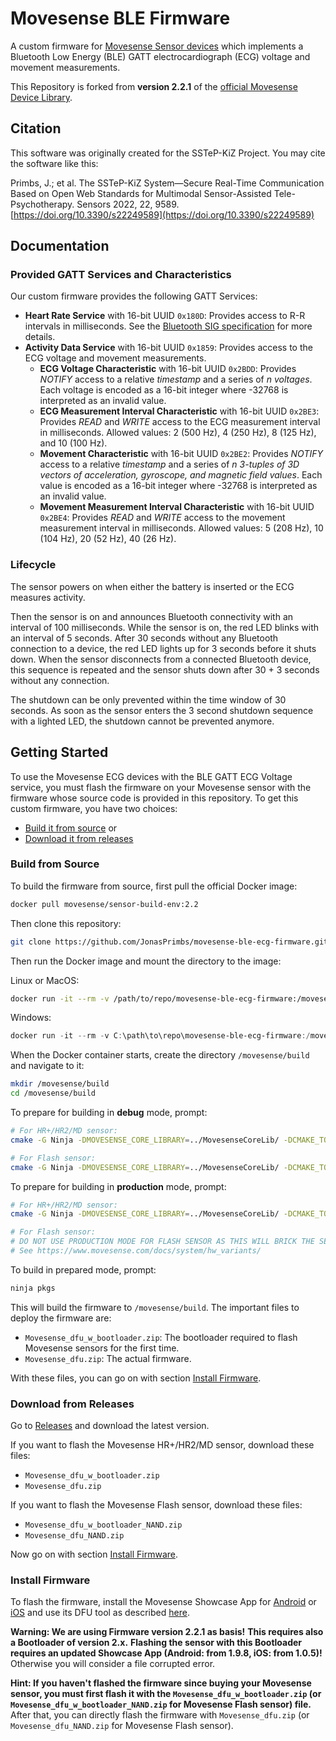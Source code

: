 # Movesense BLE Firmware

A custom firmware for [Movesense Sensor devices](https://www.movesense.com/) which implements a Bluetooth Low Energy (BLE) GATT electrocardiograph (ECG) voltage and movement measurements.

This Repository is forked from **version 2.2.1** of the [official Movesense Device Library](https://bitbucket.org/movesense/movesense-device-lib/).

## Citation

This software was originally created for the SSTeP-KiZ Project. You may cite the software like this:

Primbs, J.; et al. The SSTeP-KiZ System—Secure Real-Time Communication Based on Open Web Standards for Multimodal Sensor-Assisted Tele-Psychotherapy. Sensors 2022, 22, 9589. [https://doi.org/10.3390/s22249589](https://doi.org/10.3390/s22249589)

## Documentation

### Provided GATT Services and Characteristics

Our custom firmware provides the following GATT Services:

- **Heart Rate Service** with 16-bit UUID `0x180D`: Provides access to R-R intervals in milliseconds. See the [Bluetooth SIG specification](https://www.bluetooth.com/de/specifications/specs/heart-rate-service-1-0/) for more details.
- **Activity Data Service** with 16-bit UUID `0x1859`: Provides access to the ECG voltage and movement measurements.
  - **ECG Voltage Characteristic** with 16-bit UUID `0x2BDD`: Provides *NOTIFY* access to a relative *timestamp* and a series of *n* *voltages*. Each voltage is encoded as a 16-bit integer where -32768 is interpreted as an invalid value.
  - **ECG Measurement Interval Characteristic** with 16-bit UUID `0x2BE3`: Provides *READ* and *WRITE* access to the ECG measurement interval in milliseconds. Allowed values: 2 (500 Hz), 4 (250 Hz), 8 (125 Hz), and 10 (100 Hz).
  - **Movement Characteristic** with 16-bit UUID `0x2BE2`: Provides *NOTIFY* access to a relative *timestamp* and a series of *n* *3-tuples of 3D vectors of acceleration, gyroscope, and magnetic field values*. Each value is encoded as a 16-bit integer where -32768 is interpreted as an invalid value.
  - **Movement Measurement Interval Characteristic** with 16-bit UUID `0x2BE4`: Provides *READ* and *WRITE* access to the movement measurement interval in milliseconds. Allowed values:  5 (208 Hz), 10 (104 Hz), 20 (52 Hz), 40 (26 Hz).

### Lifecycle

The sensor powers on when either the battery is inserted or the ECG measures activity.

Then the sensor is on and announces Bluetooth connectivity with an interval of 100 milliseconds.
While the sensor is on, the red LED blinks with an interval of 5 seconds.
After 30 seconds without any Bluetooth connection to a device, the red LED lights up for 3 seconds before it shuts down.
When the sensor disconnects from a connected Bluetooth device, this sequence is repeated and the sensor shuts down after 30 + 3 seconds without any connection.

The shutdown can be only prevented within the time window of 30 seconds.
As soon as the sensor enters the 3 second shutdown sequence with a lighted LED, the shutdown cannot be prevented anymore.

## Getting Started

To use the Movesense ECG devices with the BLE GATT ECG Voltage service, you must flash the firmware on your Movesense sensor with the firmware whose source code is provided in this repository.
To get this custom firmware, you have two choices:

- [Build it from source](#build-from-source) or
- [Download it from releases](#download-from-releases)

### Build from Source

To build the firmware from source, first pull the official Docker image:

```bash
docker pull movesense/sensor-build-env:2.2
```

Then clone this repository:

```bash
git clone https://github.com/JonasPrimbs/movesense-ble-ecg-firmware.git
```

Then run the Docker image and mount the directory to the image:

Linux or MacOS:
```bash
docker run -it --rm -v /path/to/repo/movesense-ble-ecg-firmware:/movesense:delegated movesense/sensor-build-env:2.2
```

Windows:
```powershell
docker run -it --rm -v C:\path\to\repo\movesense-ble-ecg-firmware:/movesense:delegated movesense/sensor-build-env:2.2
```

When the Docker container starts, create the directory `/movesense/build` and navigate to it:

```bash
mkdir /movesense/build
cd /movesense/build
```

To prepare for building in **debug** mode, prompt:

```bash
# For HR+/HR2/MD sensor:
cmake -G Ninja -DMOVESENSE_CORE_LIBRARY=../MovesenseCoreLib/ -DCMAKE_TOOLCHAIN_FILE=../MovesenseCoreLib/toolchain/gcc-nrf52.cmake -DHWCONFIG=SS2 ../ble-ecg

# For Flash sensor:
cmake -G Ninja -DMOVESENSE_CORE_LIBRARY=../MovesenseCoreLib/ -DCMAKE_TOOLCHAIN_FILE=../MovesenseCoreLib/toolchain/gcc-nrf52.cmake -DHWCONFIG=SS2_NAND ../ble-ecg
```

To prepare for building in **production** mode, prompt:

```bash
# For HR+/HR2/MD sensor:
cmake -G Ninja -DMOVESENSE_CORE_LIBRARY=../MovesenseCoreLib/ -DCMAKE_TOOLCHAIN_FILE=../MovesenseCoreLib/toolchain/gcc-nrf52.cmake -DCMAKE_BUILD_TYPE=Release ../ble-ecg

# For Flash sensor:
# DO NOT USE PRODUCTION MODE FOR FLASH SENSOR AS THIS WILL BRICK THE SENSOR!
# See https://www.movesense.com/docs/system/hw_variants/
```

To build in prepared mode, prompt:

```bash
ninja pkgs
```

This will build the firmware to `/movesense/build`.
The important files to deploy the firmware are:

- `Movesense_dfu_w_bootloader.zip`: The bootloader required to flash Movesense sensors for the first time.
- `Movesense_dfu.zip`: The actual firmware.

With these files, you can go on with section [Install Firmware](#install-firmware).

### Download from Releases

Go to [Releases](https://github.com/JonasPrimbs/movesense-ble-ecg-firmware/releases) and download the latest version.

If you want to flash the Movesense HR+/HR2/MD sensor, download these files:

- `Movesense_dfu_w_bootloader.zip`
- `Movesense_dfu.zip`

If you want to flash the Movesense Flash sensor, download these files:

- `Movesense_dfu_w_bootloader_NAND.zip`
- `Movesense_dfu_NAND.zip`

Now go on with section [Install Firmware](#install-firmware).

### Install Firmware

To flash the firmware, install the Movesense Showcase App for [Android](https://bitbucket.org/movesense/movesense-mobile-lib/downloads/) or [iOS](https://apps.apple.com/de/app/movesense-showcase/id1439876677) and use its DFU tool as described [here](https://www.movesense.com/docs/esw/dfu_update/).

**Warning: We are using Firmware version 2.2.1 as basis!**
**This requires also a Bootloader of version 2.x.**
**Flashing the sensor with this Bootloader requires an updated Showcase App (Android: from 1.9.8, iOS: from 1.0.5)!**
Otherwise you will consider a file corrupted error.

**Hint: If you haven't flashed the firmware since buying your Movesense sensor, you must first flash it with the `Movesense_dfu_w_bootloader.zip` (or `Movesense_dfu_w_bootloader_NAND.zip` for Movesense Flash sensor) file.**
After that, you can directly flash the firmware with `Movesense_dfu.zip` (or `Movesense_dfu_NAND.zip` for Movesense Flash sensor).

